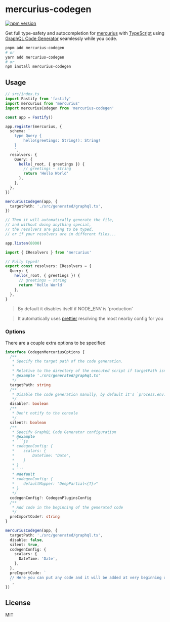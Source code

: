 # mercurius-codegen

[![npm version](https://badge.fury.io/js/mercurius-codegen.svg)](https://badge.fury.io/js/mercurius-codegen)

Get full type-safety and autocompletion for [mercurius](http://mercurius.dev/) with [TypeScript](https://www.typescriptlang.org/) using [GraphQL Code Generator](https://graphql-code-generator.com/) seamlessly while you code.

```sh
pnpm add mercurius-codegen
# or
yarn add mercurius-codegen
# or
npm install mercurius-codegen
```

## Usage

```ts
// src/index.ts
import Fastify from 'fastify'
import mercurius from 'mercurius'
import mercuriusCodegen from 'mercurius-codegen'

const app = Fastify()

app.register(mercurius, {
  schema: `
    type Query {
        hello(greetings: String!): String!
    }
    `,
  resolvers: {
    Query: {
      hello(_root, { greetings }) {
        // greetings ~ string
        return 'Hello World'
      },
    },
  },
})

mercuriusCodegen(app, {
  targetPath: './src/generated/graphql.ts',
})

// Then it will automatically generate the file,
// and without doing anything special,
// the resolvers are going to be typed,
// or if your resolvers are in different files...

app.listen(8000)
```

```ts
import { IResolvers } from 'mercurius'

// Fully typed!
export const resolvers: IResolvers = {
  Query: {
    hello(_root, { greetings }) {
      // greetings ~ string
      return 'Hello World'
    },
  },
}
```

> By default it disables itself if NODE_ENV is 'production'

> It automatically uses [prettier](https://prettier.io/) resolving the most nearby config for you

### Options

There are a couple extra options to be specified

````ts
interface CodegenMercuriusOptions {
  /**
   * Specify the target path of the code generation.
   *
   * Relative to the directory of the executed script if targetPath isn't absolute
   * @example './src/generated/graphql.ts'
   */
  targetPath: string
  /**
   * Disable the code generation manully, by default it's `process.env.NODE_ENV === 'production'`
   */
  disable?: boolean
  /**
   * Don't notify to the console
   */
  silent?: boolean
  /**
   * Specify GraphQL Code Generator configuration
   * @example
   * ```js
   * codegenConfig: {
   *    scalars: {
   *        DateTime: "Date",
   *    }
   * }
   * ```
   * @default
   * codegenConfig: {
   *    defaultMapper: "DeepPartial<{T}>"
   * }
   */
  codegenConfig?: CodegenPluginsConfig
  /**
   * Add code in the beginning of the generated code
   */
  preImportCode?: string
}

mercuriusCodegen(app, {
  targetPath: './src/generated/graphql.ts',
  disable: false,
  silent: true,
  codegenConfig: {
    scalars: {
      DateTime: 'Date',
    },
  },
  preImportCode: `
  // Here you can put any code and it will be added at very beginning of the file
  `,
})
````

## License

MIT
